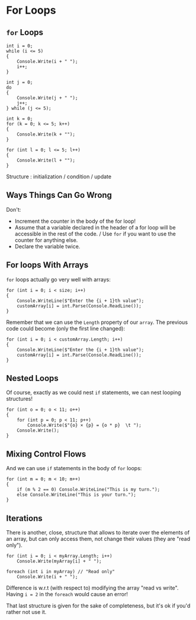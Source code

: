 # For Loops

## `for` Loops

```
int i = 0;
while (i <= 5)
{
    Console.Write(i + " ");
    i++;
}
```


```
int j = 0;
do
{
    Console.Write(j + " ");
    j++;
} while (j <= 5);
```


```
int k = 0;
for (k = 0; k <= 5; k++)
{
    Console.Write(k + "");
}
```


```
for (int l = 0; l <= 5; l++)
{
    Console.Write(l + "");
}
```

Structure : initialization / condition / update

## Ways Things Can Go Wrong
 
Don't:

- Increment the counter in the body of the for loop!
- Assume that a variable declared in the header of a for loop will be accessible in the rest of the code. / Use `for` if you want to use the counter for anything else.
- Declare the variable twice.

## For loops With Arrays
 
`for` loops actually go very well with arrays:
 
```
for (int i = 0; i < size; i++)
{
    Console.WriteLine($"Enter the {i + 1}th value");
    customArray[i] = int.Parse(Console.ReadLine());
}
```

Remember that we can use the `Length` property of our `array`.
The previous code could become (only the first line changed):

```
for (int i = 0; i < customArray.Length; i++)
{
    Console.WriteLine($"Enter the {i + 1}th value");
    customArray[i] = int.Parse(Console.ReadLine());
}
```

## Nested Loops

Of course, exactly as we could nest `if` statements, we can nest looping structures!

```
for (int o = 0; o < 11; o++)
{
    for (int p = 0; p < 11; p++)
        Console.Write($"{o} × {p} = {o * p}  \t ");
    Console.Write();
}
```

## Mixing Control Flows

And we can use `if` statements in the body of `for` loops:

```
for (int m = 0; m < 10; m++)
{
    if (m % 2 == 0) Console.WriteLine("This is my turn.");
    else Console.WriteLine("This is your turn.");
}
```


## Iterations

There is another, close, structure that allows to iterate over the elements of an array, but can only access them, not change their values (they are "read only").

```
for (int i = 0; i < myArray.Length; i++)
    Console.Write(myArray[i] + " ");

foreach (int i in myArray) // "Read only"
    Console.Write(i + " ");
```

Difference is w.r.t (with respect to) modifying the array "read vs write".
Having `i = 2` in the `foreach` would cause an error!

That last structure is given for the sake of completeness, but it's ok if you'd rather not use it. 
